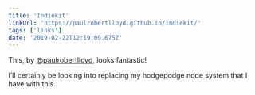 ```yaml
---
title: 'Indiekit'
linkUrl: 'https://paulrobertlloyd.github.io/indiekit/'
tags: ['links'] 
date: '2019-02-22T12:19:09.675Z'
---
```

This, by [@paulrobertlloyd](//twitter.com/paulrobertlloyd), looks fantastic!

I’ll certainly be looking into replacing my hodgepodge node system that I have  with this.